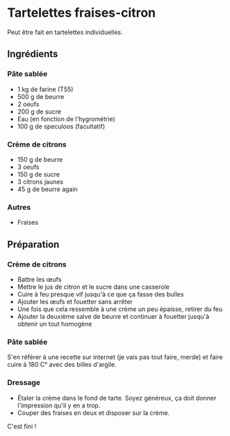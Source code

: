 
# Tartelettes fraises-citron

Peut être fait en tartelettes individuelles.

## Ingrédients

### Pâte sablée

-   1 kg de farine (T55)
-   500 g de beurre
-   2 oeufs
-   200 g de sucre
-   Eau (en fonction de l'hygrométrie)
-   100 g de speculoos (facultatif)

### Crème de citrons

-   150 g de beurre
-   3 oeufs
-   150 g de sucre
-   3 citrons jaunes
-   45 g de beurre again

### Autres

-   Fraises

## Préparation

### Crème de citrons

-   Battre les œufs
-   Mettre le jus de citron et le sucre dans une casserole
-   Cuire à feu presque vif jusqu'à ce que ça fasse des bulles
-   Ajouter les œufs et fouetter sans arrêter
-   Une fois que cela ressemble à une crème un peu épaisse, retirer du feu
-   Ajouter la deuxième salve de beurre et continuer à fouetter jusqu'à obtenir un tout homogène

### Pâte sablée

S'en référer à une recette sur internet (je vais pas tout faire, merde) et faire cuire à 180 C° avec des billes d'argile.

### Dressage

-   Étaler la crème dans le fond de tarte. Soyez généreux, ça doit donner l'impression qu'il y en a trop.
-   Couper des fraises en deux et disposer sur la crème.

C'est fini !
<!--stackedit_data:
eyJoaXN0b3J5IjpbLTYyNjQyOTg4M119
-->